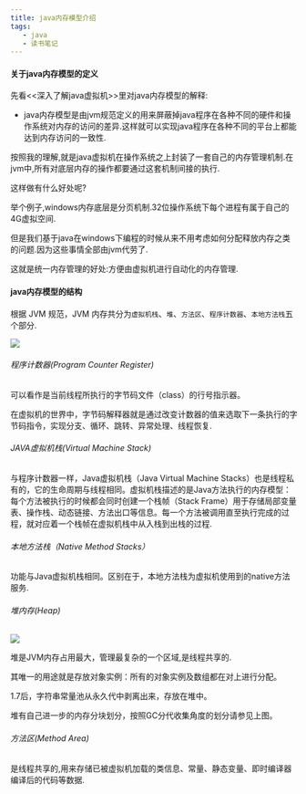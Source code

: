 ```yaml
---
title: java内存模型介绍
tags: 
   - java
   - 读书笔记
---
```



#### 关于java内存模型的定义

先看<<深入了解java虚拟机>>里对java内存模型的解释:

* java内存模型是由jvm规范定义的用来屏蔽掉java程序在各种不同的硬件和操作系统对内存的访问的差异.这样就可以实现java程序在各种不同的平台上都能达到内存访问的一致性.

按照我的理解,就是java虚拟机在操作系统之上封装了一套自己的内存管理机制.在jvm中,所有对底层内存的操作都要通过这套机制间接的执行.

这样做有什么好处呢?

举个例子,windows内存底层是分页机制.32位操作系统下每个进程有属于自己的4G虚拟空间.

但是我们基于java在windows下编程的时候从来不用考虑如何分配释放内存之类的问题.因为这些事情全部由jvm代劳了.

这就是统一内存管理的好处:方便由虚拟机进行自动化的内存管理.

#### java内存模型的结构


根据 JVM 规范，JVM 内存共分为`虚拟机栈`、`堆`、`方法区`、`程序计数器`、`本地方法栈`五个部分.

![](https://gitee.com/minagamiyuki/picgo-gitee/raw/master/images/20200224171215.png)

###### 程序计数器(Program Counter Register)

可以看作是当前线程所执行的字节码文件（class）的行号指示器。

在虚拟机的世界中，字节码解释器就是通过改变计数器的值来选取下一条执行的字节码指令，实现分支、循环、跳转、异常处理、线程恢复.

###### JAVA虚拟机栈(Virtual Machine Stack)

与程序计数器一样，Java虚拟机栈（Java Virtual Machine Stacks）也是线程私有的，它的生命周期与线程相同。虚拟机栈描述的是Java方法执行的内存模型：每个方法被执行的时候都会同时创建一个栈帧（Stack Frame）用于存储局部变量表、操作栈、动态链接、方法出口等信息。每一个方法被调用直至执行完成的过程，就对应着一个栈帧在虚拟机栈中从入栈到出栈的过程.

###### 本地方法栈（Native Method Stacks）

功能与Java虚拟机栈相同。区别在于，本地方法栈为虚拟机使用到的native方法服务.

###### 堆内存(Heap)

![](https://gitee.com/minagamiyuki/picgo-gitee/raw/master/images/20200224171646.png)

堆是JVM内存占用最大，管理最复杂的一个区域,是线程共享的.

其唯一的用途就是存放对象实例：所有的对象实例及数组都在对上进行分配。

1.7后，字符串常量池从永久代中剥离出来，存放在堆中。

堆有自己进一步的内存分块划分，按照GC分代收集角度的划分请参见上图。

###### 方法区(Method Area)

是线程共享的,用来存储已被虚拟机加载的类信息、常量、静态变量、即时编译器编译后的代码等数据.




